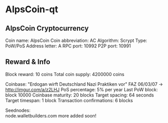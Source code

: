 # AlpsCoin-qt

## AlpsCoin Cryptocurrency
Coin name:	AlpsCoin
Coin abbreviation:	AC
Algorithm:	Scrypt
Type:	PoW/PoS
Address letter:	A
RPC port:	10992
P2P port:	10991

## Reward & Info

Block reward:	10 coins
Total coin supply:	4200000 coins


Coinbase: "Erdogan wirft Deutschland Nazi Praktiken vor" 
FAZ 06/03/07 -> http://imgur.com/a/z2LHJ
PoS percentage:	5% per year
Last PoW block:	block 10000
Coinbase maturity:	20 blocks
Target spacing:	64 seconds
Target timespan:	1 block
Transaction confirmations:	6 blocks

Seednodes:	
node.walletbuilders.com
more added soon!

